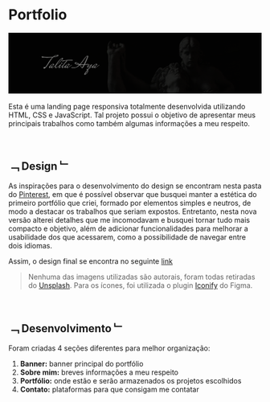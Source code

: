# Portfolio 

<img src="assets/github.png" alt="github cover">

<br/>

Esta é uma landing page responsiva totalmente desenvolvida utilizando HTML, CSS e JavaScript. Tal projeto possui o objetivo de apresentar meus principais trabalhos como também algumas informações a meu respeito.

<br/>

## ﹁ Design ﹂
As inspirações para o desenvolvimento do design se encontram nesta pasta do  [Pinterest](https://br.pinterest.com/talita_aya/portfolio/second-version/), em que é possível observar que busquei manter a estética do primeiro portfólio que criei, formado por elementos simples e neutros, de modo a destacar os trabalhos que seriam expostos. Entretanto, nesta nova versão alterei detalhes que me incomodavam e busquei tornar tudo mais compacto e objetivo, além de adicionar funcionalidades para melhorar a usabilidade dos que acessarem, como a possibilidade de navegar entre dois idiomas.

Assim, o design final se encontra no seguinte  [link](https://www.figma.com/file/9qAo8GKWwA2uBTkuiTdfFp/portf%C3%B3lio-2?node-id=1%3A2)

> Nenhuma das imagens utilizadas são autorais, foram todas retiradas do  [Unsplash](https://unsplash.com/). Para os ícones, foi utilizada o plugin  [Iconify](https://www.figma.com/community/plugin/735098390272716381/Iconify)  do Figma.

<br/>

## ﹁ Desenvolvimento ﹂

Foram criadas 4 seções diferentes para melhor organização:

1.  **Banner:**  banner principal do portfólio
2.  **Sobre mim:**  breves informações a meu respeito
3.  **Portfólio:**  onde estão e serão armazenados os projetos escolhidos
4.  **Contato:**  plataformas para que consigam me contatar
